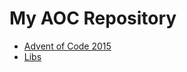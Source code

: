 # My AOC Repository

* [Advent of Code 2015](https://adventofcode.com/2015)
* [Libs](https://stackoverflow.com/questions/57756927/rust-modules-confusion-when-there-is-main-rs-and-lib-rs)

